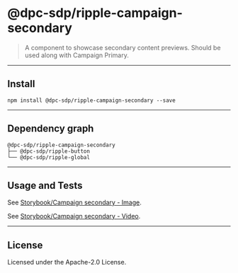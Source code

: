 # @dpc-sdp/ripple-campaign-secondary

> A component to showcase secondary content previews. Should be used along with
Campaign Primary.

--------------------------------------------------------------------------------

## Install

```shell
npm install @dpc-sdp/ripple-campaign-secondary --save
```

--------------------------------------------------------------------------------

## Dependency graph

```shell
@dpc-sdp/ripple-campaign-secondary
├── @dpc-sdp/ripple-button
└── @dpc-sdp/ripple-global
```

--------------------------------------------------------------------------------

## Usage and Tests

See [Storybook/Campaign secondary - Image](https://ripple.sdp.vic.gov.au/?selectedKind=Organisms/CampaignSecondary&selectedStory=Campaign%20secondary%20-%20Image).

See [Storybook/Campaign secondary - Video](https://ripple.sdp.vic.gov.au/?selectedKind=Organisms/CampaignSecondary&selectedStory=Campaign%20secondary%20-%20Video).

--------------------------------------------------------------------------------

## License

Licensed under the Apache-2.0 License.
